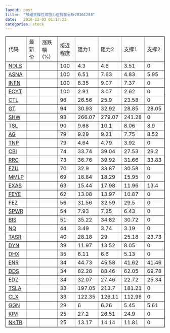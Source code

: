 ```yaml
---
layout: post
title:  "触碰支撑位或阻力位股票分析20161203"
date:   2016-12-03 01:17:22
categories: stock
---
```

<script type="text/javascript">
var stockList = []
stockList.push('gb_ndls');
stockList.push('gb_asna');
stockList.push('gb_infn');
stockList.push('gb_ecyt');
stockList.push('gb_ctl');
stockList.push('gb_gt');
stockList.push('gb_shw');
stockList.push('gb_tsl');
stockList.push('gb_ag');
stockList.push('gb_tnp');
stockList.push('gb_cbi');
stockList.push('gb_rrc');
stockList.push('gb_ezu');
stockList.push('gb_mmlp');
stockList.push('gb_exas');
stockList.push('gb_feye');
stockList.push('gb_fez');
stockList.push('gb_spwr');
stockList.push('gb_bis');
stockList.push('gb_nq');
stockList.push('gb_tasr');
stockList.push('gb_dyn');
stockList.push('gb_dhx');
stockList.push('gb_enr');
stockList.push('gb_dds');
stockList.push('gb_edz');
stockList.push('gb_tsla');
stockList.push('gb_clx');
stockList.push('gb_ggn');
stockList.push('gb_kim');
stockList.push('gb_nktr');
</script>
<table border="1">
 <tr>
 <td>代码</td>
 <td>最新价</td>
 <td>涨跌幅(%)</td>
 <td>接近程度</td>
 <td>阻力1</td>
 <td>阻力2</td>
 <td>支撑1</td>
 <td>支撑2</td>
</tr>
  <tr id="ndls" class="red">
  <td><a href="http://stock.finance.sina.com.cn/usstock/quotes/NDLS.html" target="_blank">NDLS</a></td><td></td><td></td><td>100</td><td>4.3</td><td>4.6</td><td>3.51</td><td>0</td></tr>
  <tr id="asna" class="green">
  <td><a href="http://stock.finance.sina.com.cn/usstock/quotes/ASNA.html" target="_blank">ASNA</a></td><td></td><td></td><td>100</td><td>6.51</td><td>7.63</td><td>4.83</td><td>5.95</td></tr>
  <tr id="infn" class="red">
  <td><a href="http://stock.finance.sina.com.cn/usstock/quotes/INFN.html" target="_blank">INFN</a></td><td></td><td></td><td>100</td><td>8.35</td><td>9.07</td><td>7.37</td><td>0</td></tr>
  <tr id="ecyt" class="green">
  <td><a href="http://stock.finance.sina.com.cn/usstock/quotes/ECYT.html" target="_blank">ECYT</a></td><td></td><td></td><td>100</td><td>2.91</td><td>3.07</td><td>2.62</td><td>0</td></tr>
  <tr id="ctl" class="green">
  <td><a href="http://stock.finance.sina.com.cn/usstock/quotes/CTL.html" target="_blank">CTL</a></td><td></td><td></td><td>96</td><td>26.56</td><td>25.9</td><td>23.58</td><td>0</td></tr>
  <tr id="gt" class="red">
  <td><a href="http://stock.finance.sina.com.cn/usstock/quotes/GT.html" target="_blank">GT</a></td><td></td><td></td><td>94</td><td>30.93</td><td>32.92</td><td>28.85</td><td>28.05</td></tr>
  <tr id="shw" class="red">
  <td><a href="http://stock.finance.sina.com.cn/usstock/quotes/SHW.html" target="_blank">SHW</a></td><td></td><td></td><td>93</td><td>266.07</td><td>279.07</td><td>241.28</td><td>0</td></tr>
  <tr id="tsl" class="red">
  <td><a href="http://stock.finance.sina.com.cn/usstock/quotes/TSL.html" target="_blank">TSL</a></td><td></td><td></td><td>90</td><td>9.68</td><td>10.1</td><td>8.06</td><td>8.9</td></tr>
  <tr id="ag" class="red">
  <td><a href="http://stock.finance.sina.com.cn/usstock/quotes/AG.html" target="_blank">AG</a></td><td></td><td></td><td>79</td><td>9.29</td><td>9.21</td><td>7.75</td><td>8.52</td></tr>
  <tr id="tnp" class="red">
  <td><a href="http://stock.finance.sina.com.cn/usstock/quotes/TNP.html" target="_blank">TNP</a></td><td></td><td></td><td>79</td><td>4.64</td><td>4.79</td><td>3.92</td><td>0</td></tr>
  <tr id="cbi" class="red">
  <td><a href="http://stock.finance.sina.com.cn/usstock/quotes/CBI.html" target="_blank">CBI</a></td><td></td><td></td><td>74</td><td>33.74</td><td>39.04</td><td>27.53</td><td>29.2</td></tr>
  <tr id="rrc" class="red">
  <td><a href="http://stock.finance.sina.com.cn/usstock/quotes/RRC.html" target="_blank">RRC</a></td><td></td><td></td><td>73</td><td>36.76</td><td>39.92</td><td>31.66</td><td>33.83</td></tr>
  <tr id="ezu" class="red">
  <td><a href="http://stock.finance.sina.com.cn/usstock/quotes/EZU.html" target="_blank">EZU</a></td><td></td><td></td><td>70</td><td>32.9</td><td>33.87</td><td>30.58</td><td>0</td></tr>
  <tr id="mmlp" class="green">
  <td><a href="http://stock.finance.sina.com.cn/usstock/quotes/MMLP.html" target="_blank">MMLP</a></td><td></td><td></td><td>69</td><td>18.84</td><td>18.29</td><td>15.95</td><td>0</td></tr>
  <tr id="exas" class="green">
  <td><a href="http://stock.finance.sina.com.cn/usstock/quotes/EXAS.html" target="_blank">EXAS</a></td><td></td><td></td><td>63</td><td>15.44</td><td>17.98</td><td>11.96</td><td>13.4</td></tr>
  <tr id="feye" class="red">
  <td><a href="http://stock.finance.sina.com.cn/usstock/quotes/FEYE.html" target="_blank">FEYE</a></td><td></td><td></td><td>62</td><td>13.08</td><td>13.97</td><td>10.87</td><td>0</td></tr>
  <tr id="fez" class="red">
  <td><a href="http://stock.finance.sina.com.cn/usstock/quotes/FEZ.html" target="_blank">FEZ</a></td><td></td><td></td><td>56</td><td>31.56</td><td>32.59</td><td>29.5</td><td>0</td></tr>
  <tr id="spwr" class="green">
  <td><a href="http://stock.finance.sina.com.cn/usstock/quotes/SPWR.html" target="_blank">SPWR</a></td><td></td><td></td><td>54</td><td>7.93</td><td>7.25</td><td>6.43</td><td>0</td></tr>
  <tr id="bis" class="red">
  <td><a href="http://stock.finance.sina.com.cn/usstock/quotes/BIS.html" target="_blank">BIS</a></td><td></td><td></td><td>51</td><td>35.22</td><td>34.82</td><td>30.72</td><td>0</td></tr>
  <tr id="nq" class="red">
  <td><a href="http://stock.finance.sina.com.cn/usstock/quotes/NQ.html" target="_blank">NQ</a></td><td></td><td></td><td>44</td><td>3.49</td><td>3.74</td><td>3.19</td><td>0</td></tr>
  <tr id="tasr" class="red">
  <td><a href="http://stock.finance.sina.com.cn/usstock/quotes/TASR.html" target="_blank">TASR</a></td><td></td><td></td><td>40</td><td>28.18</td><td>29</td><td>25.18</td><td>23.73</td></tr>
  <tr id="dyn" class="green">
  <td><a href="http://stock.finance.sina.com.cn/usstock/quotes/DYN.html" target="_blank">DYN</a></td><td></td><td></td><td>39</td><td>11.97</td><td>13.52</td><td>8.05</td><td>0</td></tr>
  <tr id="dhx" class="red">
  <td><a href="http://stock.finance.sina.com.cn/usstock/quotes/DHX.html" target="_blank">DHX</a></td><td></td><td></td><td>35</td><td>6.11</td><td>6.6</td><td>5.13</td><td>0</td></tr>
  <tr id="enr" class="red">
  <td><a href="http://stock.finance.sina.com.cn/usstock/quotes/ENR.html" target="_blank">ENR</a></td><td></td><td></td><td>34</td><td>44.73</td><td>45.58</td><td>41.62</td><td>41.46</td></tr>
  <tr id="dds" class="green">
  <td><a href="http://stock.finance.sina.com.cn/usstock/quotes/DDS.html" target="_blank">DDS</a></td><td></td><td></td><td>34</td><td>82.28</td><td>88.46</td><td>62.05</td><td>69.78</td></tr>
  <tr id="edz" class="green">
  <td><a href="http://stock.finance.sina.com.cn/usstock/quotes/EDZ.html" target="_blank">EDZ</a></td><td></td><td></td><td>34</td><td>32.07</td><td>27.46</td><td>22.72</td><td>25.34</td></tr>
  <tr id="tsla" class="green">
  <td><a href="http://stock.finance.sina.com.cn/usstock/quotes/TSLA.html" target="_blank">TSLA</a></td><td></td><td></td><td>33</td><td>197.05</td><td>213.7</td><td>181.21</td><td>0</td></tr>
  <tr id="clx" class="green">
  <td><a href="http://stock.finance.sina.com.cn/usstock/quotes/CLX.html" target="_blank">CLX</a></td><td></td><td></td><td>33</td><td>122.35</td><td>126.11</td><td>112.96</td><td>0</td></tr>
  <tr id="ggn" class="green">
  <td><a href="http://stock.finance.sina.com.cn/usstock/quotes/GGN.html" target="_blank">GGN</a></td><td></td><td></td><td>29</td><td>6</td><td>6.26</td><td>5.45</td><td>5.61</td></tr>
  <tr id="kim" class="green">
  <td><a href="http://stock.finance.sina.com.cn/usstock/quotes/KIM.html" target="_blank">KIM</a></td><td></td><td></td><td>25</td><td>27.2</td><td>26.51</td><td>24.9</td><td>0</td></tr>
  <tr id="nktr" class="green">
  <td><a href="http://stock.finance.sina.com.cn/usstock/quotes/NKTR.html" target="_blank">NKTR</a></td><td></td><td></td><td>25</td><td>13.17</td><td>14.14</td><td>11.81</td><td>0</td></tr>
</table>
